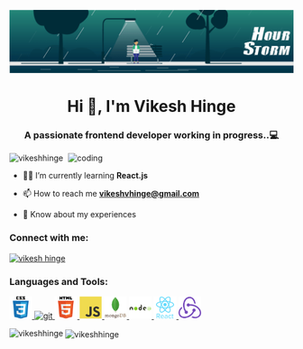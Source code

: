 ![logo](https://github.com/VikeshHinge/VikeshHinge/blob/main/54b6c068097599.5b50bca476b9b.gif)

<h1 align="center">Hi 👋, I'm Vikesh Hinge</h1>
<h3 align="center">A passionate frontend developer working in progress..💻</h3>

<img align="right" alt="coding" width="400" src='https://i.pinimg.com/originals/e8/f4/53/e8f453469a3ec97ecd354df465d73913.gif'>

<p align="left"> <img src="https://komarev.com/ghpvc/?username=vikeshhinge&label=Profile%20views&color=0e75b6&style=flat" alt="vikeshhinge" /> </p>

- 👨‍💻 I’m currently learning **React.js**

- 📫 How to reach me **vikeshvhinge@gmail.com**

- 📄 Know about my experiences []([https://vikeshhinge.github.io/]())

<h3 align="left">Connect with me:</h3>
<p align="left">
<a href="https://linkedin.com/in/vikesh hinge" target="blank"><img align="center" src="https://raw.githubusercontent.com/rahuldkjain/github-profile-readme-generator/master/src/images/icons/Social/linked-in-alt.svg" alt="vikesh hinge" height="30" width="40" /></a>
</p>

<h3 align="left">Languages and Tools:</h3>
<p align="left"> <a href="https://www.w3schools.com/css/" target="_blank" rel="noreferrer"> <img src="https://raw.githubusercontent.com/devicons/devicon/master/icons/css3/css3-original-wordmark.svg" alt="css3" width="40" height="40"/> </a> <a href="https://git-scm.com/" target="_blank" rel="noreferrer"> <img src="https://www.vectorlogo.zone/logos/git-scm/git-scm-icon.svg" alt="git" width="40" height="40"/> </a> <a href="https://www.w3.org/html/" target="_blank" rel="noreferrer"> <img src="https://raw.githubusercontent.com/devicons/devicon/master/icons/html5/html5-original-wordmark.svg" alt="html5" width="40" height="40"/> </a> <a href="https://developer.mozilla.org/en-US/docs/Web/JavaScript" target="_blank" rel="noreferrer"> <img src="https://raw.githubusercontent.com/devicons/devicon/master/icons/javascript/javascript-original.svg" alt="javascript" width="40" height="40"/> </a> <a href="https://www.mongodb.com/" target="_blank" rel="noreferrer"> <img src="https://raw.githubusercontent.com/devicons/devicon/master/icons/mongodb/mongodb-original-wordmark.svg" alt="mongodb" width="40" height="40"/> </a> <a href="https://nodejs.org" target="_blank" rel="noreferrer"> <img src="https://raw.githubusercontent.com/devicons/devicon/master/icons/nodejs/nodejs-original-wordmark.svg" alt="nodejs" width="40" height="40"/> </a> <a href="https://reactjs.org/" target="_blank" rel="noreferrer"> <img src="https://raw.githubusercontent.com/devicons/devicon/master/icons/react/react-original-wordmark.svg" alt="react" width="40" height="40"/> </a> <a href="https://redux.js.org" target="_blank" rel="noreferrer"> <img src="https://raw.githubusercontent.com/devicons/devicon/master/icons/redux/redux-original.svg" alt="redux" width="40" height="40"/> </a> </p>

<p><img align="left" src="https://github-readme-stats.vercel.app/api/top-langs?username=vikeshhinge&show_icons=true&locale=en&layout=compact" alt="vikeshhinge" /></p>

<p>&nbsp;<img align="center" src="https://github-readme-stats.vercel.app/api?username=vikeshhinge&show_icons=true&locale=en" alt="vikeshhinge" /></p>

